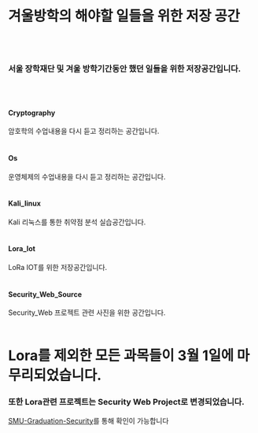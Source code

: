# 겨울방학의 해야할 일들을 위한 저장 공간
<br></br>
### 서울 장학재단  및 겨울 방학기간동안 했던 일들을 위한 저장공간입니다.
<br></br>
#### Cryptography   
암호학의 수업내용을 다시 듣고 정리하는 공간입니다.
<br></br>
#### Os   
운영체제의 수업내용을 다시 듣고 정리하는 공간입니다.
<br></br>
#### Kali_linux   
Kali 리눅스를 통한 취약점 분석 실습공간입니다.
<br></br>
#### Lora_Iot   
LoRa IOT를 위한 저장공간입니다.
<br></br>
#### Security_Web_Source
Security_Web 프로젝트 관련 사진을 위한 공간입니다.
<br></br>
# Lora를 제외한 모든 과목들이 3월 1일에 마무리되었습니다.
### 또한 Lora관련 프로젝트는 Security Web Project로 변경되었습니다.  
[SMU-Graduation-Security](https://github.com/SMU-Graduation-Security-Project)를 통해 확인이 가능합니다
